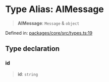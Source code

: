 # Type Alias: AIMessage

> **AIMessage**: `Message` & `object`

Defined in: [packages/core/src/types.ts:19](https://github.com/GeoDaCenter/openassistant/blob/994a31d776db171047aa7cd650eb798b5317f644/packages/core/src/types.ts#L19)

## Type declaration

### id

> **id**: `string`
